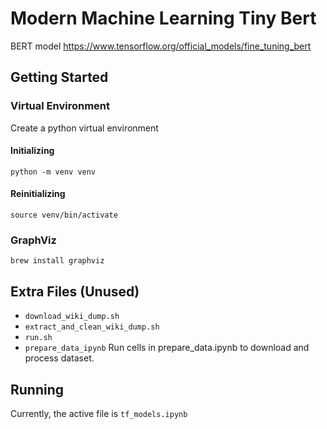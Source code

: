 # Modern Machine Learning Tiny Bert
BERT model
https://www.tensorflow.org/official_models/fine_tuning_bert

## Getting Started

### Virtual Environment
Create a python virtual environment

#### Initializing
```
python -m venv venv
```

#### Reinitializing
```
source venv/bin/activate
```

### GraphViz
```
brew install graphviz
```

## Extra Files (Unused)
 - `download_wiki_dump.sh`
 - `extract_and_clean_wiki_dump.sh`
 - `run.sh`
 - `prepare_data_ipynb`
Run cells in prepare_data.ipynb to download and process dataset. 


## Running
Currently, the active file is `tf_models.ipynb`
